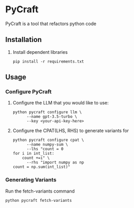 # PyCraft
PyCraft is a tool that refactors python code

## Installation

1. Install dependent libraries 

    `pip install -r requirements.txt`

## Usage

### Configure PyCraft
1. Configure the LLM that you would like to use:

   ```
   python pycraft configure llm \
         --name gpt-3.5-turbo \
         --key <your-api-key-here>
   ```
2. Configure the CPAT(LHS, RHS) to generate variants for

   ```
   python pycraft configure cpat \
         --name numpy-sum \
         --lhs "count = 0
   for i in int_list:
       count +=i" \
         --rhs "import numpy as np
   count = np.sum(int_list)"
   ```

### Generating Variants
Run the fetch-variants command
```
python pycraft fetch-variants
```

